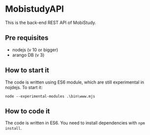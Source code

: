 

# MobistudyAPI

This is the back-end REST API of MobiStudy.

## Pre requisites

- nodejs (v 10 or bigger)
- arango DB (v 3)


## How to start it

The code is written using ES6 module, which are still experimental in nojdejs.
To start it:

    node --experimental-modules .\bin\www.mjs


## How to code it

The code is written in ES6. You need to install dependencies with `npm install`.
